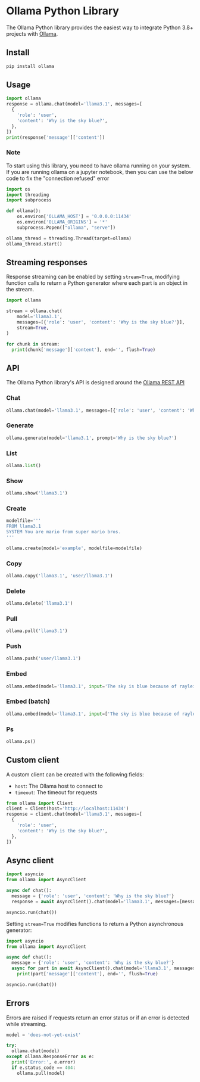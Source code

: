 # Ollama Python Library

The Ollama Python library provides the easiest way to integrate Python 3.8+ projects with [Ollama](https://github.com/ollama/ollama).

## Install

```sh
pip install ollama
```

## Usage

```python
import ollama
response = ollama.chat(model='llama3.1', messages=[
  {
    'role': 'user',
    'content': 'Why is the sky blue?',
  },
])
print(response['message']['content'])
```

### Note
To start using this library, you need to have ollama running on your system. If you are running ollama on a jupyter notebook, then you can use the below code to fix the "connection refused" error

```python
import os
import threading
import subprocess

def ollama():
    os.environ['OLLAMA_HOST'] = '0.0.0.0:11434'
    os.environ['OLLAMA_ORIGINS'] = '*'
    subprocess.Popen(["ollama", "serve"])

ollama_thread = threading.Thread(target=ollama)
ollama_thread.start()
```

## Streaming responses

Response streaming can be enabled by setting `stream=True`, modifying function calls to return a Python generator where each part is an object in the stream.

```python
import ollama

stream = ollama.chat(
    model='llama3.1',
    messages=[{'role': 'user', 'content': 'Why is the sky blue?'}],
    stream=True,
)

for chunk in stream:
  print(chunk['message']['content'], end='', flush=True)
```

## API

The Ollama Python library's API is designed around the [Ollama REST API](https://github.com/ollama/ollama/blob/main/docs/api.md)

### Chat

```python
ollama.chat(model='llama3.1', messages=[{'role': 'user', 'content': 'Why is the sky blue?'}])
```

### Generate

```python
ollama.generate(model='llama3.1', prompt='Why is the sky blue?')
```

### List

```python
ollama.list()
```

### Show

```python
ollama.show('llama3.1')
```

### Create

```python
modelfile='''
FROM llama3.1
SYSTEM You are mario from super mario bros.
'''

ollama.create(model='example', modelfile=modelfile)
```

### Copy

```python
ollama.copy('llama3.1', 'user/llama3.1')
```

### Delete

```python
ollama.delete('llama3.1')
```

### Pull

```python
ollama.pull('llama3.1')
```

### Push

```python
ollama.push('user/llama3.1')
```

### Embed

```python
ollama.embed(model='llama3.1', input='The sky is blue because of rayleigh scattering')
```

### Embed (batch)

```python
ollama.embed(model='llama3.1', input=['The sky is blue because of rayleigh scattering', 'Grass is green because of chlorophyll'])
```

### Ps

```python
ollama.ps()
```

## Custom client

A custom client can be created with the following fields:

- `host`: The Ollama host to connect to
- `timeout`: The timeout for requests

```python
from ollama import Client
client = Client(host='http://localhost:11434')
response = client.chat(model='llama3.1', messages=[
  {
    'role': 'user',
    'content': 'Why is the sky blue?',
  },
])
```

## Async client

```python
import asyncio
from ollama import AsyncClient

async def chat():
  message = {'role': 'user', 'content': 'Why is the sky blue?'}
  response = await AsyncClient().chat(model='llama3.1', messages=[message])

asyncio.run(chat())
```

Setting `stream=True` modifies functions to return a Python asynchronous generator:

```python
import asyncio
from ollama import AsyncClient

async def chat():
  message = {'role': 'user', 'content': 'Why is the sky blue?'}
  async for part in await AsyncClient().chat(model='llama3.1', messages=[message], stream=True):
    print(part['message']['content'], end='', flush=True)

asyncio.run(chat())
```

## Errors

Errors are raised if requests return an error status or if an error is detected while streaming.

```python
model = 'does-not-yet-exist'

try:
  ollama.chat(model)
except ollama.ResponseError as e:
  print('Error:', e.error)
  if e.status_code == 404:
    ollama.pull(model)
```

